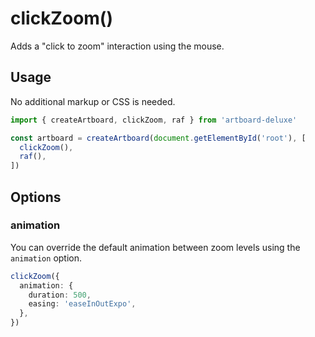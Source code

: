 # clickZoom()

Adds a "click to zoom" interaction using the mouse.

<CodePen id="WbejLKg" />

## Usage

No additional markup or CSS is needed.

```typescript
import { createArtboard, clickZoom, raf } from 'artboard-deluxe'

const artboard = createArtboard(document.getElementById('root'), [
  clickZoom(),
  raf(),
])
```

## Options

### animation

You can override the default animation between zoom levels using the `animation`
option.

```typescript
clickZoom({
  animation: {
    duration: 500,
    easing: 'easeInOutExpo',
  },
})
```
